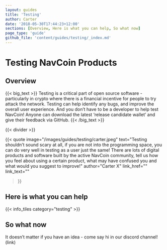 ```yaml
---
layout: guides
title: 'Testing'
author: Carter
date: '2018-05-30T17:44:23+12:00'
sections: [Overview, Here is what you can help, So what now]
page_type: 'guide'
github_file: 'content/guides/testing/_index.md'
---
```

# Testing NavCoin Products

## Overview

{{< big_text >}}
Testing is a critical part of open source software - particularly in crypto where there is a financial incentive for people to try attack the network. Testing can help identify any bugs, and improve the overall user experience. And you don’t have to be a developer to help test NavCoin! Anyone can download the latest ‘release candidate wallet’ and give their feedback via GitHub. 
{{< /big_text >}}

{{< divider >}}


{{< quote
  image="/images/guides/testing/carter.jpeg"
  text="Testing shouldn’t sound scary at all, if you are not into the programming space, you can do very well in testing as a user just the same! There are lots of digital products and software built by the active NavCoin community, tell us how you feel about using a certain product, what may have confused you and what would you suggest to improve!"
  author="Carter X"
  link_href=""
  link_text=""
>}}

## Here is what you can help

{{< info_tiles category="testing" >}}

## So what now

It doesn’t matter if you have an idea - come say hi in our discord channel! (link)
